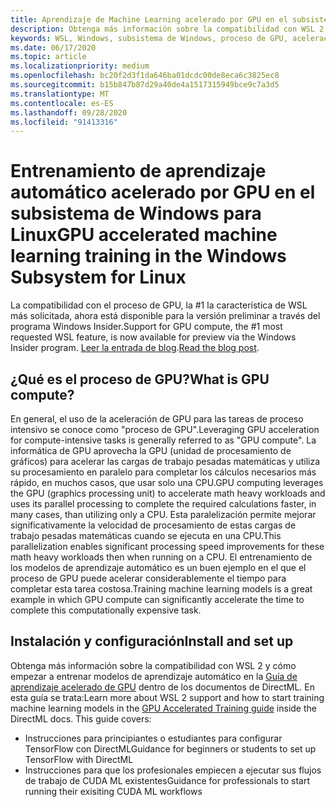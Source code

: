 ```yaml
---
title: Aprendizaje de Machine Learning acelerado por GPU en el subsistema de Windows para Linux
description: Obtenga más información sobre la compatibilidad con WSL 2 para NVIDIA CUDA, DirectML, Tensorflow y PyTorch.
keywords: WSL, Windows, subsistema de Windows, proceso de GPU, aceleración de GPU, NVIDIA, CUDA, DirectML, Tensorflow, PyTorch, NVIDIA CUDA Preview, controlador de GPU, NVIDIA Container Toolkit, Docker
ms.date: 06/17/2020
ms.topic: article
ms.localizationpriority: medium
ms.openlocfilehash: bc20f2d3f1da646ba01dcdc00de8eca6c3825ec8
ms.sourcegitcommit: b15b847b87d29a40de4a1517315949bce9c7a3d5
ms.translationtype: MT
ms.contentlocale: es-ES
ms.lasthandoff: 09/28/2020
ms.locfileid: "91413316"
---
```

# <a name="gpu-accelerated-machine-learning-training-in-the-windows-subsystem-for-linux"></a><span data-ttu-id="0a4ec-104">Entrenamiento de aprendizaje automático acelerado por GPU en el subsistema de Windows para Linux</span><span class="sxs-lookup"><span data-stu-id="0a4ec-104">GPU accelerated machine learning training in the Windows Subsystem for Linux</span></span>

<span data-ttu-id="0a4ec-105">La compatibilidad con el proceso de GPU, la #1 la característica de WSL más solicitada, ahora está disponible para la versión preliminar a través del programa Windows Insider.</span><span class="sxs-lookup"><span data-stu-id="0a4ec-105">Support for GPU compute, the #1 most requested WSL feature, is now available for preview via the Windows Insider program.</span></span> <span data-ttu-id="0a4ec-106">[Leer la entrada de blog](https://blogs.windows.com/windowsdeveloper/?p=55781).</span><span class="sxs-lookup"><span data-stu-id="0a4ec-106">[Read the blog post](https://blogs.windows.com/windowsdeveloper/?p=55781).</span></span>

## <a name="what-is-gpu-compute"></a><span data-ttu-id="0a4ec-107">¿Qué es el proceso de GPU?</span><span class="sxs-lookup"><span data-stu-id="0a4ec-107">What is GPU compute?</span></span>

<span data-ttu-id="0a4ec-108">En general, el uso de la aceleración de GPU para las tareas de proceso intensivo se conoce como "proceso de GPU".</span><span class="sxs-lookup"><span data-stu-id="0a4ec-108">Leveraging GPU acceleration for compute-intensive tasks is generally referred  to as "GPU compute".</span></span> <span data-ttu-id="0a4ec-109">La informática de GPU aprovecha la GPU (unidad de procesamiento de gráficos) para acelerar las cargas de trabajo pesadas matemáticas y utiliza su procesamiento en paralelo para completar los cálculos necesarios más rápido, en muchos casos, que usar solo una CPU.</span><span class="sxs-lookup"><span data-stu-id="0a4ec-109">GPU computing leverages the GPU (graphics processing unit) to accelerate math heavy workloads and uses its parallel processing to complete the required calculations faster, in many cases, than utilizing only a CPU.</span></span> <span data-ttu-id="0a4ec-110">Esta paralelización permite mejorar significativamente la velocidad de procesamiento de estas cargas de trabajo pesadas matemáticas cuando se ejecuta en una CPU.</span><span class="sxs-lookup"><span data-stu-id="0a4ec-110">This parallelization enables significant processing speed improvements for these math heavy workloads then when running on a CPU.</span></span> <span data-ttu-id="0a4ec-111">El entrenamiento de los modelos de aprendizaje automático es un buen ejemplo en el que el proceso de GPU puede acelerar considerablemente el tiempo para completar esta tarea costosa.</span><span class="sxs-lookup"><span data-stu-id="0a4ec-111">Training machine learning models is a great example in which GPU compute can significantly accelerate the time to complete this computationally expensive task.</span></span>

## <a name="install-and-set-up"></a><span data-ttu-id="0a4ec-112">Instalación y configuración</span><span class="sxs-lookup"><span data-stu-id="0a4ec-112">Install and set up</span></span>

<span data-ttu-id="0a4ec-113">Obtenga más información sobre la compatibilidad con WSL 2 y cómo empezar a entrenar modelos de aprendizaje automático en la [Guía de aprendizaje acelerado de GPU](/windows/win32/direct3d12/gpu-accelerated-training) dentro de los documentos de DirectML. En esta guía se trata:</span><span class="sxs-lookup"><span data-stu-id="0a4ec-113">Learn more about WSL 2 support and how to start training machine learning models in the [GPU Accelerated Training guide](/windows/win32/direct3d12/gpu-accelerated-training) inside the DirectML docs. This guide covers:</span></span>

* <span data-ttu-id="0a4ec-114">Instrucciones para principiantes o estudiantes para configurar TensorFlow con DirectML</span><span class="sxs-lookup"><span data-stu-id="0a4ec-114">Guidance for beginners or students to set up TensorFlow with DirectML</span></span>
* <span data-ttu-id="0a4ec-115">Instrucciones para que los profesionales empiecen a ejecutar sus flujos de trabajo de CUDA ML existentes</span><span class="sxs-lookup"><span data-stu-id="0a4ec-115">Guidance for professionals to start running their exisiting CUDA ML workflows</span></span>